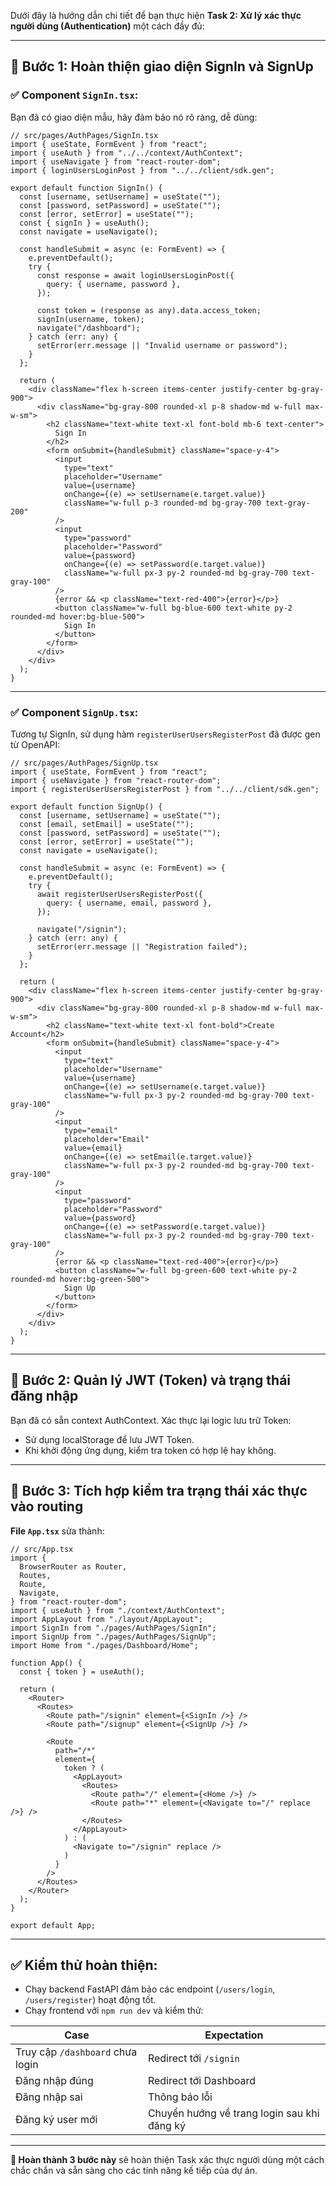 Dưới đây là hướng dẫn chi tiết để bạn thực hiện **Task 2: Xử lý xác thực người dùng (Authentication)** một cách đầy đủ:

---

## 🚩 **Bước 1: Hoàn thiện giao diện SignIn và SignUp**

### ✅ **Component `SignIn.tsx`:**

Bạn đã có giao diện mẫu, hãy đảm bảo nó rõ ràng, dễ dùng:

```tsx
// src/pages/AuthPages/SignIn.tsx
import { useState, FormEvent } from "react";
import { useAuth } from "../../context/AuthContext";
import { useNavigate } from "react-router-dom";
import { loginUsersLoginPost } from "../../client/sdk.gen";

export default function SignIn() {
  const [username, setUsername] = useState("");
  const [password, setPassword] = useState("");
  const [error, setError] = useState("");
  const { signIn } = useAuth();
  const navigate = useNavigate();

  const handleSubmit = async (e: FormEvent) => {
    e.preventDefault();
    try {
      const response = await loginUsersLoginPost({
        query: { username, password },
      });

      const token = (response as any).data.access_token;
      signIn(username, token);
      navigate("/dashboard");
    } catch (err: any) {
      setError(err.message || "Invalid username or password");
    }
  };

  return (
    <div className="flex h-screen items-center justify-center bg-gray-900">
      <div className="bg-gray-800 rounded-xl p-8 shadow-md w-full max-w-sm">
        <h2 className="text-white text-xl font-bold mb-6 text-center">
          Sign In
        </h2>
        <form onSubmit={handleSubmit} className="space-y-4">
          <input
            type="text"
            placeholder="Username"
            value={username}
            onChange={(e) => setUsername(e.target.value)}
            className="w-full p-3 rounded-md bg-gray-700 text-gray-200"
          />
          <input
            type="password"
            placeholder="Password"
            value={password}
            onChange={(e) => setPassword(e.target.value)}
            className="w-full px-3 py-2 rounded-md bg-gray-700 text-gray-100"
          />
          {error && <p className="text-red-400">{error}</p>}
          <button className="w-full bg-blue-600 text-white py-2 rounded-md hover:bg-blue-500">
            Sign In
          </button>
        </form>
      </div>
    </div>
  );
}
```

---

### ✅ **Component `SignUp.tsx`:**

Tương tự SignIn, sử dụng hàm `registerUserUsersRegisterPost` đã được gen từ OpenAPI:

```tsx
// src/pages/AuthPages/SignUp.tsx
import { useState, FormEvent } from "react";
import { useNavigate } from "react-router-dom";
import { registerUserUsersRegisterPost } from "../../client/sdk.gen";

export default function SignUp() {
  const [username, setUsername] = useState("");
  const [email, setEmail] = useState("");
  const [password, setPassword] = useState("");
  const [error, setError] = useState("");
  const navigate = useNavigate();

  const handleSubmit = async (e: FormEvent) => {
    e.preventDefault();
    try {
      await registerUserUsersRegisterPost({
        query: { username, email, password },
      });

      navigate("/signin");
    } catch (err: any) {
      setError(err.message || "Registration failed");
    }
  };

  return (
    <div className="flex h-screen items-center justify-center bg-gray-900">
      <div className="bg-gray-800 rounded-xl p-8 shadow-md w-full max-w-sm">
        <h2 className="text-white text-xl font-bold">Create Account</h2>
        <form onSubmit={handleSubmit} className="space-y-4">
          <input
            type="text"
            placeholder="Username"
            value={username}
            onChange={(e) => setUsername(e.target.value)}
            className="w-full px-3 py-2 rounded-md bg-gray-700 text-gray-100"
          />
          <input
            type="email"
            placeholder="Email"
            value={email}
            onChange={(e) => setEmail(e.target.value)}
            className="w-full px-3 py-2 rounded-md bg-gray-700 text-gray-100"
          />
          <input
            type="password"
            placeholder="Password"
            value={password}
            onChange={(e) => setPassword(e.target.value)}
            className="w-full px-3 py-2 rounded-md bg-gray-700 text-gray-100"
          />
          {error && <p className="text-red-400">{error}</p>}
          <button className="w-full bg-green-600 text-white py-2 rounded-md hover:bg-green-500">
            Sign Up
          </button>
        </form>
      </div>
    </div>
  );
}
```

---

## 🚩 **Bước 2: Quản lý JWT (Token) và trạng thái đăng nhập**

Bạn đã có sẵn context AuthContext. Xác thực lại logic lưu trữ Token:

- Sử dụng localStorage để lưu JWT Token.
- Khi khởi động ứng dụng, kiểm tra token có hợp lệ hay không.

---

## 🚩 **Bước 3: Tích hợp kiểm tra trạng thái xác thực vào routing**

**File `App.tsx`** sửa thành:

```tsx
// src/App.tsx
import {
  BrowserRouter as Router,
  Routes,
  Route,
  Navigate,
} from "react-router-dom";
import { useAuth } from "./context/AuthContext";
import AppLayout from "./layout/AppLayout";
import SignIn from "./pages/AuthPages/SignIn";
import SignUp from "./pages/AuthPages/SignUp";
import Home from "./pages/Dashboard/Home";

function App() {
  const { token } = useAuth();

  return (
    <Router>
      <Routes>
        <Route path="/signin" element={<SignIn />} />
        <Route path="/signup" element={<SignUp />} />

        <Route
          path="/*"
          element={
            token ? (
              <AppLayout>
                <Routes>
                  <Route path="/" element={<Home />} />
                  <Route path="*" element={<Navigate to="/" replace />} />
                </Routes>
              </AppLayout>
            ) : (
              <Navigate to="/signin" replace />
            )
          }
        />
      </Routes>
    </Router>
  );
}

export default App;
```

---

## ✅ **Kiểm thử hoàn thiện:**

- Chạy backend FastAPI đảm bảo các endpoint (`/users/login`, `/users/register`) hoạt động tốt.
- Chạy frontend với `npm run dev` và kiểm thử:

| Case                             | Expectation                                 |
| -------------------------------- | ------------------------------------------- |
| Truy cập `/dashboard` chưa login | Redirect tới `/signin`                      |
| Đăng nhập đúng                   | Redirect tới Dashboard                      |
| Đăng nhập sai                    | Thông báo lỗi                               |
| Đăng ký user mới                 | Chuyển hướng về trang login sau khi đăng ký |

---

**🎯 Hoàn thành 3 bước này** sẽ hoàn thiện Task xác thực người dùng một cách chắc chắn và sẵn sàng cho các tính năng kế tiếp của dự án.
